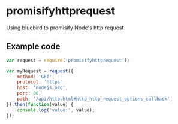 # promisifyhttprequest
Using bluebird to promisify Node's http.request

## Example code

```js
var request = require('promisifyhttprequest');

var myRequest = request({
    method: 'GET',
    protocol: 'https'
    host: 'nodejs.org',
    port: 80,
    path: '/api/http.html#http_http_request_options_callback',
}).then(function(value) {
    console.log('value:', value);
});
```